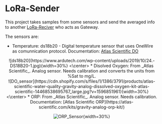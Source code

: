 # LoRa-Sender

This project takes samples from some sensors and send the averaged info to another [LoRa-Reciver](https://github.com/Calbetense/LoRa-Reciver) who acts as Gateway. 

The sensors are:

* Temperature: ds18b20 - Digital temperature sensor that uses OneWire as comunnication protocol. Documentation: [Atlas Scientific DO](https://atlas-scientific.com/kits/gravity-analog-do-kit/) 
<center>
  ![ds18b20](https://www.ardutech.com/wp-content/uploads/2019/10/24.-DS18B20-1.jpg){width=30%}
<\center>
* Disolved Oxygen: From _Atlas Scientific_. Analog sensor. Needs calibration and converts the units from %Sat to mg/L. 
<center>
![DO_sensor](https://cdn.shopify.com/s/files/1/1386/3791/products/atlas-scientific-water-quality-gravity-analog-dissolved-oxygen-kit-atlas-scientific-14468538695767_large.jpg?v=1596851961){width=30%}
<\center>
* ORP: From _Atlas Scientific_. Analog sensor. Needs calibration. Documentation: [Atlas Scientific ORP](https://atlas-scientific.com/kits/gravity-analog-orp-kit/)

![ORP_Sensor](https://cdn.shopify.com/s/files/1/1386/3791/products/atlas-scientific-water-quality-gravity-analog-orp-kit-atlas-scientific-14468509040727_large.jpg?v=1596850638){width=30%}

